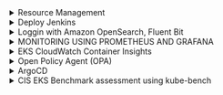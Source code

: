 
<details>
  <summary>Resource Management</summary>
  
  
### Resource limit 
+ Enforce minimum and maximum compute resources usage per Pod or Container in a namespace.
+ Enforce minimum and maximum storage request per PersistentVolumeClaim in a namespace.
+ Enforce a ratio between request and limit for a resource in a namespace.
+ Set default request/limit for compute resources in a namespace and automatically inject them to Containers at runtime.
```
cat <<EoF > ~/environment/resource-management/low-usage-limit-range.yml
apiVersion: v1
kind: LimitRange
metadata:
  name: low-usage-range
spec:
  limits:
  - max:
      cpu: 1
      memory: 300M 
    min:
      cpu: 0.5
      memory: 100M
    type: Container
EoF

kubectl apply -f ~/environment/resource-management/low-usage-limit-range.yml --namespace low-usage


cat <<EoF > ~/environment/resource-management/high-usage-limit-range.yml
apiVersion: v1
kind: LimitRange
metadata:
  name: high-usage-range
spec:
  limits:
  - max:
      cpu: 2
      memory: 2G 
    min:
      cpu: 1
      memory: 1G
    type: Container
EoF

kubectl apply -f ~/environment/resource-management/high-usage-limit-range.yml --namespace high-usage
```  
```
## Set default (Not in EKSworkshop)
apiVersion: v1
kind: LimitRange
metadata:
  name: mem-limit-range
spec:
  limits:
  - default:
      memory: 512Mi
    defaultRequest:
      memory: 256Mi
    type: Container
  
apiVersion: v1
kind: LimitRange
metadata:
  name: cpu-limit-range
spec:
  limits:
  - default:
      cpu: 1
    defaultRequest:
      cpu: 0.5
    type: Container
  
```  
### Resource Quota
+ One ResourceQuota for each namespace.
+ Users create resources (pods, services, etc.) in the namespace, and the quota system tracks usage to ensure it does not exceed hard resource limits defined in a ResourceQuota.
+ If creating or updating a resource violates a quota constraint, the request will fail with HTTP status code 403 FORBIDDEN with a message explaining the constraint that would have been violated.
+ If quota is enabled in a namespace for compute resources like cpu and memory, users must specify requests or limits for those values; otherwise, the quota system may reject pod creation. Hint: Use the LimitRanger admission controller to force defaults for pods that make no compute resource requirements.  
```
# Create different namespaces
kubectl create namespace blue
kubectl create namespace red

kubectl create quota blue-team --hard=limits.cpu=1,limits.memory=1G --namespace blue
kubectl create quota red-team --hard=services.loadbalancers=1 --namespace red  
```
  
### Pod Priority and Preemption
 ```
 cat <<EoF > ~/environment/resource-management/high-priority-class.yml
apiVersion: scheduling.k8s.io/v1
kind: PriorityClass
metadata:
  name: high-priority
value: 100
globalDefault: false
description: "High-priority Pods"
EoF

kubectl apply -f ~/environment/resource-management/high-priority-class.yml


cat <<EoF > ~/environment/resource-management/low-priority-class.yml
apiVersion: scheduling.k8s.io/v1
kind: PriorityClass
metadata:
  name: low-priority
value: 50
globalDefault: false
description: "Low-priority Pods"
EoF

kubectl apply -f ~/environment/resource-management/low-priority-class.yml

 ```
 ```
 cat <<EoF > ~/environment/resource-management/low-priority-deployment.yml
apiVersion: apps/v1
kind: Deployment
metadata:
  labels:
    app: nginx-deployment
  name: nginx-deployment
spec:
  replicas: 50
  selector:
    matchLabels:
      app: nginx-deployment
  template:
    metadata:
      labels:
        app: nginx-deployment
    spec:
      priorityClassName: "low-priority"      
      containers:            
       - image: nginx
         name: nginx-deployment
         resources:
           limits:
              memory: 1G  
EoF
kubectl apply -f ~/environment/resource-management/low-priority-deployment.yml
kubectl get deployment nginx-deployment --watch 
 ``` 
 ```
 cat <<EoF > ~/environment/resource-management/high-priority-deployment.yml
apiVersion: apps/v1
kind: Deployment
metadata:
  labels:
    app: high-nginx-deployment
  name: high-nginx-deployment
spec:
  replicas: 5
  selector:
    matchLabels:
      app: high-nginx-deployment
  template:
    metadata:
      labels:
        app: high-nginx-deployment
    spec:
      priorityClassName: "high-priority"      
      containers:            
       - image: nginx
         name: high-nginx-deployment
         resources:
           limits:
              memory: 1G
EoF
kubectl apply -f ~/environment/resource-management/high-priority-deployment.yml
 ``` 
  
```
kubectl get deployment  --watch

NAME               READY   UP-TO-DATE   AVAILABLE   AGE
nginx-deployment   21/50   50           21          2m15s

high-nginx-deployment   0/5     0            0           0s
high-nginx-deployment   0/5     0            0           0s
high-nginx-deployment   0/5     0            0           0s
high-nginx-deployment   0/5     5            0           0s
nginx-deployment        20/50   49           20          4m9s
nginx-deployment        20/50   50           20          4m9s
nginx-deployment        19/50   49           19          4m9s
nginx-deployment        19/50   50           19          4m9s
nginx-deployment        18/50   49           18          4m9s
nginx-deployment        18/50   50           18          4m9s
nginx-deployment        17/50   49           17          4m9s
nginx-deployment        17/50   50           17          4m9s
nginx-deployment        16/50   49           16          4m9s
nginx-deployment        16/50   50           16          4m9s
high-nginx-deployment   1/5     5            1           8s
high-nginx-deployment   2/5     5            2           8s
high-nginx-deployment   3/5     5            3           22s
high-nginx-deployment   4/5     5            4           23s
high-nginx-deployment   5/5     5            5           23s
```  
  
 </details>

<details>
  <summary>Deploy Jenkins</summary>
  
```
aws codecommit create-repository --repository-name eksworkshop-app  
```  
```
aws iam create-user \
  --user-name git-user

aws iam attach-user-policy \
  --user-name git-user \
  --policy-arn arn:$AWS:iam::aws:policy/AWSCodeCommitPowerUser	
  #--policy-arn arn:aws:iam::aws:policy/AWSCodeCommitPowerUser	
	

aws iam create-service-specific-credential \
  --user-name git-user --service-name codecommit.amazonaws.com \
  | tee /tmp/gituser_output.json

GIT_USERNAME=$(cat /tmp/gituser_output.json | jq -r '.ServiceSpecificCredential.ServiceUserName')
GIT_PASSWORD=$(cat /tmp/gituser_output.json | jq -r '.ServiceSpecificCredential.ServicePassword')
CREDENTIAL_ID=$(cat /tmp/gituser_output.json | jq -r '.ServiceSpecificCredential.ServiceSpecificCredentialId') 
```  
```
sudo pip install git-remote-codecommit

git clone codecommit::${AWS_REGION}://eksworkshop-app
cd eksworkshop-app  
```  
```
cat << EOF > server.go

package main

import (
    "fmt"
    "net/http"
)

func helloWorld(w http.ResponseWriter, r *http.Request){
    fmt.Fprintf(w, "Hello World")
}

func main() {
    http.HandleFunc("/", helloWorld)
    http.ListenAndServe(":8080", nil)
}
EOF
```
```
cat << EOF > server_test.go

package main

import (
	"net/http"
	"net/http/httptest"
	"testing"
)

func Test_helloWorld(t *testing.T) {
	req, err := http.NewRequest("GET", "http://domain.com/", nil)
	if err != nil {
		t.Fatal(err)
	}

	res := httptest.NewRecorder()
	helloWorld(res, req)

	exp := "Hello World"
	act := res.Body.String()
	if exp != act {
		t.Fatalf("Expected %s got %s", exp, act)
	}
}

EOF
```
```
cat << EOF > Jenkinsfile
pipeline {
  agent {
    kubernetes {
      yaml """
apiVersion: v1
kind: Pod
spec:
  containers:
  - name: golang
    image: golang:1.13
    command:
    - cat
    tty: true
"""
    }
  }
  stages {
    stage('Run tests') {
      steps {
        container('golang') {
          sh 'go test'
        }
      }
    }
    stage('Build') {
        steps {
            container('golang') {
              sh 'go build -o eksworkshop-app'
              archiveArtifacts "eksworkshop-app"
            }
            
        }
    }
    
  }
}

EOF
```
```
git add --all && git commit -m "Initial commit." && git push
cd ~/environment
```  
```
eksctl utils associate-iam-oidc-provider --cluster eksworkshop-eksctl --approve
	
eksctl create iamserviceaccount \
    --name jenkins \
    --namespace default \
    --cluster eksworkshop-eksctl \
    --attach-policy-arn arn:$AWS:iam::aws:policy/AWSCodeCommitPowerUser \
    --approve \
    --override-existing-serviceaccounts
```	
### Deploy Jenkins
```
cat << EOF > values.yaml
---
controller:
  # Used for label app.kubernetes.io/component
  componentName: "jenkins-controller"
  image: "jenkins/jenkins"
  tag: "2.289.2-lts-jdk11"
  additionalPlugins:
    - aws-codecommit-jobs:0.3.0
    - aws-java-sdk:1.11.995
    - junit:1.51
    - ace-editor:1.1
    - workflow-support:3.8
    - pipeline-model-api:1.8.5
    - pipeline-model-definition:1.8.5
    - pipeline-model-extensions:1.8.5
    - workflow-job:2.41
    - credentials-binding:1.26
    - aws-credentials:1.29
    - credentials:2.5
    - lockable-resources:2.11
    - branch-api:2.6.4
  resources:
    requests:
      cpu: "1024m"
      memory: "4Gi"
    limits:
      cpu: "4096m"
      memory: "8Gi"
  javaOpts: "-Xms4000m -Xmx4000m"
  servicePort: 80
  serviceType: LoadBalancer
agent:
  Enabled: false
rbac:
  create: true
serviceAccount:
  create: false
  name: "jenkins"
EOF
```
```
helm install cicd stable/jenkins -f values.yaml
kubectl get pods -w
	
```	
</details>  


<details>
  <summary>Loggin with Amazon OpenSearch, Fluent Bit</summary>

```
eksctl utils associate-iam-oidc-provider \
    --cluster eksworkshop-eksctl \
    --approve
```
```
mkdir ~/environment/logging/

export ES_DOMAIN_NAME="eksworkshop-logging"

cat <<EoF > ~/environment/logging/fluent-bit-policy.json
{
    "Version": "2012-10-17",
    "Statement": [
        {
            "Action": [
                "es:ESHttp*"
            ],
            "Resource": "arn:$AWS:es:${AWS_REGION}:${ACCOUNT_ID}:domain/${ES_DOMAIN_NAME}",
            "Effect": "Allow"
        }
    ]
}
EoF

aws iam create-policy   \
  --policy-name fluent-bit-policy \
  --policy-document file://~/environment/logging/fluent-bit-policy.json

kubectl create namespace logging

eksctl create iamserviceaccount \
    --name fluent-bit \
    --namespace logging \
    --cluster eksworkshop-eksctl \
    --attach-policy-arn "arn:$AWS:iam::${ACCOUNT_ID}:policy/fluent-bit-policy" \
    --approve \
    --override-existing-serviceaccounts

kubectl -n logging describe sa fluent-bit

```	
#### PROVISION AN AMAZON OPENSEARCH CLUSTER
Fine-grained access control offers two forms of authentication and authorization:

+ A built-in user database, which makes it easy to configure usernames and passwords inside of Amazon OpenSearch cluster.
+ AWS Identity and Access Management (IAM) integration, which lets you map IAM principals to permissions.	
```
# name of our Amazon OpenSearch cluster
export ES_DOMAIN_NAME="eksworkshop-logging"

# Elasticsearch version
export ES_VERSION="OpenSearch_1.0"

# OpenSearch Dashboards admin user
export ES_DOMAIN_USER="eksworkshop"

# OpenSearch Dashboards admin password
export ES_DOMAIN_PASSWORD="$(openssl rand -base64 12)_Ek1$"

# Download and update the template using the variables created previously
curl -sS https://www.eksworkshop.com/intermediate/230_logging/deploy.files/es_domain.json \
  | envsubst > ~/environment/logging/es_domain.json
sed -i 's/:aws:/:aws-us-gov:/' ~/environment/logging/es_domain.json    #######
	
# Create the cluster
aws opensearch create-domain \
  --cli-input-json  file://~/environment/logging/es_domain.json	
```  
#### Check OpenSearch creation status
```
if [ $(aws opensearch describe-domain --domain-name ${ES_DOMAIN_NAME} --query 'DomainStatus.Processing') == "false" ]
  then
    tput setaf 2; echo "The Amazon OpenSearch cluster is ready"
  else
    tput setaf 1;echo "The Amazon OpenSearch cluster is NOT ready"
fi	
```
#### Configure Amazon OpenSearch Acess -  Maping role
```
# We need to retrieve the Fluent Bit Role ARN
export FLUENTBIT_ROLE=$(eksctl get iamserviceaccount --cluster eksworkshop-eksctl --namespace logging -o json | jq '.[].status.roleARN' -r)

# Get the Amazon OpenSearch Endpoint
export ES_ENDPOINT=$(aws opensearch describe-domain --domain-name ${ES_DOMAIN_NAME} --output text --query "DomainStatus.Endpoint")

# Update the Elasticsearch internal database
curl -sS -u "${ES_DOMAIN_USER}:${ES_DOMAIN_PASSWORD}" \
    -X PATCH \
    https://${ES_ENDPOINT}/_opendistro/_security/api/rolesmapping/all_access?pretty \
    -H 'Content-Type: application/json' \
    -d'
[
  {
    "op": "add", "path": "/backend_roles", "value": ["'${FLUENTBIT_ROLE}'"]
  }
]
'
```	
#### Deploy Fluent Bit
```
cd ~/environment/logging

# get the Amazon OpenSearch Endpoint
export ES_ENDPOINT=$(aws es describe-elasticsearch-domain --domain-name ${ES_DOMAIN_NAME} --output text --query "DomainStatus.Endpoint")

curl -Ss https://www.eksworkshop.com/intermediate/230_logging/deploy.files/fluentbit.yaml \
    | envsubst > ~/environment/logging/fluentbit.yaml

kubectl apply -f ~/environment/logging/fluentbit.yaml
kubectl --namespace=logging get pods
```
#### OpenSearch Dashboard
```
echo "OpenSearch Dashboards URL: https://${ES_ENDPOINT}/_dashboards/
OpenSearch Dashboards user: ${ES_DOMAIN_USER}
OpenSearch Dashboards password: ${ES_DOMAIN_PASSWORD}"
```	
#### Clean UP
```
cd  ~/environment/

kubectl delete -f ~/environment/logging/fluentbit.yaml

aws opensearch delete-domain \
    --domain-name ${ES_DOMAIN_NAME}

eksctl delete iamserviceaccount \
    --name fluent-bit \
    --namespace logging \
    --cluster eksworkshop-eksctl \
    --wait

aws iam delete-policy   \
  --policy-arn "arn:$aws:iam::${ACCOUNT_ID}:policy/fluent-bit-policy"

kubectl delete namespace logging

rm -rf ~/environment/logging

unset ES_DOMAIN_NAME
unset ES_VERSION
unset ES_DOMAIN_USER
unset ES_DOMAIN_PASSWORD
unset FLUENTBIT_ROLE
unset ES_ENDPOINT
```	
</details>  
<details>
  <summary>MONITORING USING PROMETHEUS AND GRAFANA</summary>
  
```
# add prometheus Helm repo
helm repo add prometheus-community https://prometheus-community.github.io/helm-charts

# add grafana Helm repo
helm repo add grafana https://grafana.github.io/helm-charts	
```	
```
kubectl create namespace prometheus

helm repo add prometheus-community https://prometheus-community.github.io/helm-charts

helm install prometheus prometheus-community/prometheus \
    --namespace prometheus \
    --set alertmanager.persistentVolume.storageClass="gp2" \
    --set server.persistentVolume.storageClass="gp2"
```
#### Deploy Prometheus	
```
# ip add # get eth0 ip address
# kubectl port-forward -n prometheus  deploy/prometheus-server 9090:9090	
kubectl port-forward --address 10.0.2.15 -n prometheus  deploy/prometheus-server 9090:9090
http://localhost:9090/targets	
```	
#### Deploy Grafana
```
mkdir ${HOME}/environment/grafana

cat << EoF > ${HOME}/environment/grafana/grafana.yaml
datasources:
  datasources.yaml:
    apiVersion: 1
    datasources:
    - name: Prometheus
      type: prometheus
      url: http://prometheus-server.prometheus.svc.cluster.local
      access: proxy
      isDefault: true
EoF

kubectl create namespace grafana

helm install grafana grafana/grafana \
    --namespace grafana \
    --set persistence.storageClassName="gp2" \
    --set persistence.enabled=true \
    --set adminPassword='EKS!sAWSome' \
    --values ${HOME}/environment/grafana/grafana.yaml \
    --set service.type=LoadBalancer

kubectl get all -n grafana
```
#### Get the Grafana UI and pass
```
export ELB=$(kubectl get svc -n grafana grafana -o jsonpath='{.status.loadBalancer.ingress[0].hostname}')
echo "http://$ELB"

kubectl get secret --namespace grafana grafana -o jsonpath="{.data.admin-password}" | base64 --decode ; echo
```	
	
#### Cluster Monitoring Dashboard and Pod Monitoring Dashboard
```
Click '+' button on left panel and select ‘Import’.
Enter 3119 dashboard id under Grafana.com Dashboard.
Click ‘Load’.
Select ‘Prometheus’ as the endpoint under prometheus data sources drop down.
Click ‘Import’.
	
Click '+' button on left panel and select ‘Import’.
Enter 6417 dashboard id under Grafana.com Dashboard.
Click ‘Load’.
Enter Kubernetes Pods Monitoring as the Dashboard name.
Click change to set the Unique identifier (uid).
Select ‘Prometheus’ as the endpoint under prometheus data sources drop down.s
Click ‘Import’.	
```	
#### Clean UP
```
helm uninstall prometheus --namespace prometheus
kubectl delete ns prometheus

helm uninstall grafana --namespace grafana
kubectl delete ns grafana

rm -rf ${HOME}/environment/grafana
```	
</details>	

<details>
  <summary>EKS CloudWatch Container Insights</summary>
	
### Install Wordpress
```
# Create a namespace wordpress
kubectl create namespace wordpress-cwi

# Add the bitnami Helm Charts Repository
helm repo add bitnami https://charts.bitnami.com/bitnami

# Deploy WordPress in its own namespace
helm -n wordpress-cwi install understood-zebu bitnami/wordpress
	
kubectl -n wordpress-cwi rollout status deployment understood-zebu-wordpress	
```	
### Access WordPress
```
export SERVICE_URL=$(kubectl get svc -n wordpress-cwi understood-zebu-wordpress --template "{{ range (index .status.loadBalancer.ingress 0) }}{{.}}{{ end }}")
echo "Public URL: http://$SERVICE_URL/"	
```
```
export ADMIN_URL="http://$SERVICE_URL/admin"
export ADMIN_PASSWORD=$(kubectl get secret --namespace wordpress-cwi understood-zebu-wordpress -o jsonpath="{.data.wordpress-password}" | base64 --decode)

echo "Admin URL: http://$SERVICE_URL/admin
Username: user
Password: $ADMIN_PASSWORD
"
```	
#### PREPARING TO INSTALL CONTAINER INSIGHTS
```
export STACK_NAME=$(eksctl get nodegroup --cluster eksworkshop-eksctl -o json | jq -r '.[].StackName')
export ROLE_NAME=$(aws cloudformation describe-stack-resources --stack-name $STACK_NAME | jq -r '.StackResources[] | select(.ResourceType=="AWS::IAM::Role") | .PhysicalResourceId')

test -n "$ROLE_NAME" && echo ROLE_NAME is "$ROLE_NAME" || echo ROLE_NAME is not set
```	
```
aws iam attach-role-policy \
  --role-name $ROLE_NAME \
  --policy-arn arn:aws:iam::aws:policy/CloudWatchAgentServerPolicy
aws iam list-attached-role-policies --role-name $ROLE_NAME | grep CloudWatchAgentServerPolicy || echo 'Policy not found'
```	
#### INSTALLING CONTAINER INSIGHTS
+ Create the Namespace amazon-cloudwatch.
+ Create all the necessary security objects for both DaemonSet:
   ++ SecurityAccount.
++ ClusterRole.
++ ClusterRoleBinding.
+ Deploy Cloudwatch-Agent (responsible for sending the metrics to CloudWatch) as a DaemonSet.
+ Deploy fluentd (responsible for sending the logs to Cloudwatch) as a DaemonSet.
+ Deploy ConfigMap configurations for both DaemonSets.	
```
curl -s https://raw.githubusercontent.com/aws-samples/amazon-cloudwatch-container-insights/latest/k8s-deployment-manifest-templates/deployment-mode/daemonset/container-insights-monitoring/quickstart/cwagent-fluentd-quickstart.yaml | sed "s/{{cluster_name}}/eksworkshop-eksctl/;s/{{region_name}}/${AWS_REGION}/" | kubectl apply -f -

kubectl -n amazon-cloudwatch get daemonsets	
```	
#### VERIFY CLOUDWATCH CONTAINER INSIGHTS IS WORKING
```
## not working
echo "
Use the URL below to access Cloudwatch Container Insights in $AWS_REGION:

https://console.aws.amazon.com/cloudwatch/home?region=${AWS_REGION}#cw:dashboard=Container;context=~(clusters~'eksworkshop-eksctl~dimensions~(~)~performanceType~'Service)"
```	
#### PREPARING YOUR LOAD TEST
```
# sudo yum install siege -y
sudo apt update; sudo apt install siege -y	
siege --version
```
#### RUNNING THE LOAD TEST
```
export WP_ELB=$(kubectl -n wordpress-cwi get svc understood-zebu-wordpress -o jsonpath="{.status.loadBalancer.ingress[].hostname}")
siege  -t 15S -c 200 -i http://${WP_ELB}    # 200 concurent user connection for 15 sec
```
#### VIEWING OUR COLLECTED METRICS
#### VIEWING OUR COLLECTED LOGS
	
</details>


<details>
  <summary>Open Policy Agent (OPA)</summary>

#### OPA GATEKEEPER SETUP IN EKS
```
kubectl apply -f https://raw.githubusercontent.com/open-policy-agent/gatekeeper/release-3.1/deploy/gatekeeper.yaml
kubectl get pods -n gatekeeper-system

kubectl logs -l control-plane=audit-controller -n gatekeeper-system
kubectl logs -l control-plane=controller-manager -n gatekeeper-system
```	
#### Build Constraint Templates
```
cat > /tmp/constrainttemplate.yaml <<EOF
apiVersion: templates.gatekeeper.sh/v1beta1
kind: ConstraintTemplate
metadata:
  name: k8spspprivilegedcontainer
spec:
  crd:
    spec:
      names:
        kind: K8sPSPPrivilegedContainer
  targets:
    - target: admission.k8s.gatekeeper.sh
      rego: |
        package k8spspprivileged

        violation[{"msg": msg, "details": {}}] {
            c := input_containers[_]
            c.securityContext.privileged
            msg := sprintf("Privileged container is not allowed: %v, securityContext: %v", [c.name, c.securityContext])
        }

        input_containers[c] {
            c := input.review.object.spec.containers[_]
        }

        input_containers[c] {
            c := input.review.object.spec.initContainers[_]
        }
EOF

kubectl create -f /tmp/constrainttemplate.yaml	
```	
#### Build Constrain
```
cat > /tmp/constraint.yaml <<EOF
apiVersion: constraints.gatekeeper.sh/v1beta1
kind: K8sPSPPrivilegedContainer
metadata:
  name: psp-privileged-container
spec:
  match:
    kinds:
      - apiGroups: [""]
        kinds: ["Pod"]
EOF

kubectl create -f /tmp/constraint.yaml	
```	
#### Test
```
kubectl get constraint
kubectl get constrainttemplate	
```	
```
cat > /tmp/example.yaml <<EOF
apiVersion: v1
kind: Pod
metadata:
  name: bad-nginx
  labels:
    app: bad-nginx
spec:
  containers:
  - name: nginx
    image: nginx
    securityContext:
      privileged: true
EOF
kubectl create -f /tmp/example.yaml
	
## Error from server ([denied by psp-privileged-container] Privileged container is not allowed: nginx, securityContext: {"privileged": true}): error when creating "/tmp/example.yaml": admission webhook "validation.gatekeeper.sh" denied the request: [denied by psp-privileged-container] Privileged container is not allowed: nginx, securityContext: {"privileged": true}	
```
#### Clean UP
```
kubectl delete -f https://raw.githubusercontent.com/open-policy-agent/gatekeeper/master/deploy/gatekeeper.yaml
kubectl delete crd \
  configs.config.gatekeeper.sh \
  constraintpodstatuses.status.gatekeeper.sh \
  constrainttemplatepodstatuses.status.gatekeeper.sh \
  constrainttemplates.templates.gatekeeper.sh
```
</details>

<details>
	<summary>ArgoCD</summary>
	
#### Install Argo CD
```
kubectl create namespace argocd
kubectl apply -n argocd -f https://raw.githubusercontent.com/argoproj/argo-cd/v2.0.4/manifests/install.yaml
```
#### Install Argo CLI
```
sudo curl --silent --location -o /usr/local/bin/argocd https://github.com/argoproj/argo-cd/releases/download/v2.0.4/argocd-linux-amd64
sudo chmod +x /usr/local/bin/argocd
```	
#### Expose ArgoCD
```
kubectl patch svc argocd-server -n argocd -p '{"spec": {"type": "LoadBalancer"}}'
export ARGOCD_SERVER=`kubectl get svc argocd-server -n argocd -o json | jq --raw-output '.status.loadBalancer.ingress[0].hostname'`
```
#### Login
```
export ARGO_PWD=`kubectl -n argocd get secret argocd-initial-admin-secret -o jsonpath="{.data.password}" | base64 -d`
argocd login $ARGOCD_SERVER --username admin --password $ARGO_PWD --insecure
# 'admin:login' logged in successfully
# Context 'aa759dbb52423474bb26b73807bc8294-1571122682.us-gov-west-1.elb.amazonaws.com' updated	
```	
#### Deploy Applicaiton
+ https://github.com/jhong40/ecsdemo-nodejs.git
```
CONTEXT_NAME=`kubectl config view -o jsonpath='{.current-context}'`
argocd cluster add $CONTEXT_NAME
```
```
kubectl create namespace ecsdemo-nodejs
argocd app create ecsdemo-nodejs --repo https://github.com/jhong40/ecsdemo-nodejs.git --path kubernetes --dest-server https://kubernetes.default.svc --dest-namespace ecsdemo-nodejs
```	
```
argocd app get ecsdemo-nodejs
```
```
argocd app sync ecsdemo-nodejs
```
#### Update spec.replicas: 2 in ecsdemo-nodejs/kubernetes/deployment.yaml
	
#### Web GUI Access
```
echo $ARGOCD_SERVER
echo $ARGO_PWD
```	

#### Clean UP
```
argocd app delete ecsdemo-nodejs -y
watch argocd app get ecsdemo-nodejs
```
```
kubectl delete -n argocd -f https://raw.githubusercontent.com/argoproj/argo-cd/v2.0.4/manifests/install.yaml
kubectl delete ns argocd
kubectl delete ns ecsdemo-nodejs

```		
</details>
<details>
	<summary>CIS EKS Benchmark assessment using kube-bench</summary>
	
#### INSTALL KUBE-BENCH IN NODE	
```
kubectl get nodes -o wide
# ssh (using SSM) via the AWS Console by clicking ‘Connect’->‘Session Manager`
```	
```
KUBEBENCH_URL=$(curl -s https://api.github.com/repos/aquasecurity/kube-bench/releases/latest | jq -r '.assets[] | select(.name | contains("amd64.rpm")) | .browser_download_url')
sudo yum install -y $KUBEBENCH_URL
# kube-bench --benchmark eks-1.0
kube-bench --benchmark eks-1.0.1	
```	
```
sudo yum remove kube-bench -y
exit	
```	
#### RUN KUBE-BENCH AS A K8S JOB
```
cat << EOF > job-eks.yaml
---
apiVersion: batch/v1
kind: Job
metadata:
  name: kube-bench
spec:
  template:
    spec:
      hostPID: true
      containers:
        - name: kube-bench
          image: aquasec/kube-bench:latest
          command: ["kube-bench", "--benchmark", "eks-1.0.1"]
          volumeMounts:
            - name: var-lib-kubelet
              mountPath: /var/lib/kubelet
              readOnly: true
            - name: etc-systemd
              mountPath: /etc/systemd
              readOnly: true
            - name: etc-kubernetes
              mountPath: /etc/kubernetes
              readOnly: true
      restartPolicy: Never
      volumes:
        - name: var-lib-kubelet
          hostPath:
            path: "/var/lib/kubelet"
        - name: etc-systemd
          hostPath:
            path: "/etc/systemd"
        - name: etc-kubernetes
          hostPath:
            path: "/etc/kubernetes"
EOF

kubectl apply -f job-eks.yaml
kubectl get pods --all-namespaces
kubectl logs kube-bench-<value>
```
```
kubectl delete -f job-eks.yaml
rm -f job-eks.yaml
```
#### RUN KUBE-BENCH IN DEBUG MODE
```
cat << EOF > job-debug-eks.yaml
---
apiVersion: batch/v1
kind: Job
metadata:
  name: kube-bench-debug
spec:
  template:
    spec:
      hostPID: true
      containers:
        - name: kube-bench
          image: aquasec/kube-bench:latest
          command: ["kube-bench", "-v", "3", "--logtostderr", "--benchmark", "eks-1.0.1"]
          volumeMounts:
            - name: var-lib-kubelet
              mountPath: /var/lib/kubelet
              readOnly: true
            - name: etc-systemd
              mountPath: /etc/systemd
              readOnly: true
            - name: etc-kubernetes
              mountPath: /etc/kubernetes
              readOnly: true
      restartPolicy: Never
      volumes:
        - name: var-lib-kubelet
          hostPath:
            path: "/var/lib/kubelet"
        - name: etc-systemd
          hostPath:
            path: "/etc/systemd"
        - name: etc-kubernetes
          hostPath:
            path: "/etc/kubernetes"
EOF

kubectl apply -f job-debug-eks.yaml
kubectl get pods --all-namespaces
kubectl logs kube-bench-debug-<value>
```
```
kubectl delete -f job-debug-eks.yaml
rm -f job-debug-eks.yaml
```	
</details>
